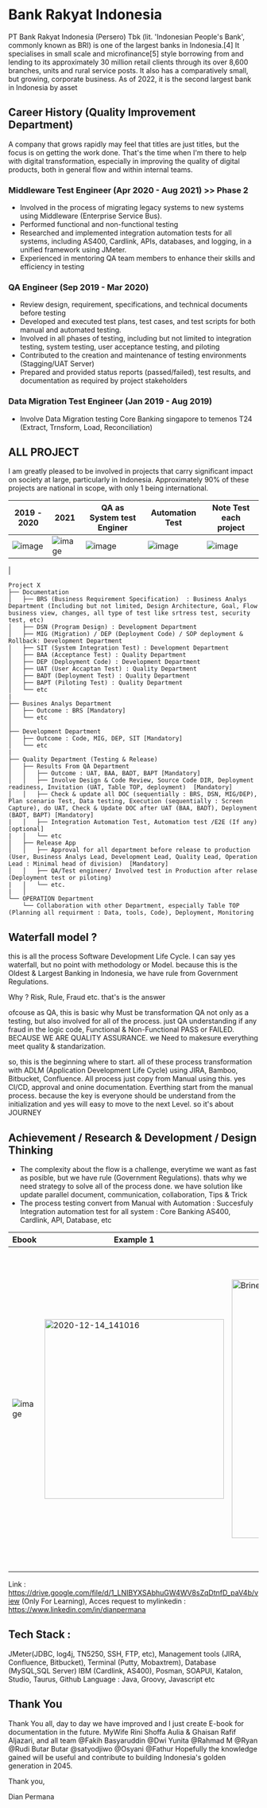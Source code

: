 # Bank Rakyat Indonesia

PT Bank Rakyat Indonesia (Persero) Tbk (lit. 'Indonesian People's Bank', commonly known as BRI) is one of the largest banks in Indonesia.[4] It specialises in small scale and microfinance[5] style borrowing from and lending to its approximately 30 million retail clients through its over 8,600 branches, units and rural service posts. It also has a comparatively small, but growing, corporate business. As of 2022, it is the second largest bank in Indonesia by asset

## Career History (Quality Improvement Department)

A company that grows rapidly may feel that titles are just titles, but the focus is on getting the work done. That's the time when I'm there to help with digital transformation, especially in improving the quality of digital products, both in general flow and within internal teams.

### Middleware Test Engineer (Apr 2020 - Aug 2021) >> Phase 2
- Involved in the process of migrating legacy systems to new systems using Middleware (Enterprise Service Bus).
- Performed functional and non-functional testing
- Researched and implemented integration automation tests for all systems, including AS400, Cardlink, APIs, databases, and logging, in a unified framework using JMeter.
- Experienced in mentoring QA team members to enhance their skills and efficiency in testing

### QA Engineer  (Sep 2019 - Mar 2020)
- Review design, requirement, specifications, and technical documents before testing
- Developed and executed test plans, test cases, and test scripts for both manual and automated testing.
- Involved in all phases of testing, including but not limited to integration testing, system testing, user acceptance testing, and piloting
- Contributed to the creation and maintenance of testing environments (Stagging/UAT Server)
- Prepared and provided status reports (passed/failed), test results, and documentation as required by project stakeholders

### Data Migration Test Engineer (Jan 2019 - Aug 2019)
- Involve Data Migration testing Core Banking singapore to temenos T24 (Extract, Trnsform, Load, Reconciliation)

## ALL PROJECT

I am greatly pleased to be involved in projects that carry significant impact on society at large, particularly in Indonesia. Approximately 90% of these projects are national in scope, with only 1 being international.

| 2019 - 2020  | 2021     | QA as System test Enginer | Automation Test | Note Test each project |
|--------------|----------|-------------------| -------------------| -------------------|
| ![image](https://github.com/DianPermana/Career-History-at-Bank-Rakyat-Indonesia/assets/18004033/0f3f52be-c514-4989-b257-efd60c39cc83) | ![image](https://github.com/DianPermana/Career-History-at-Bank-Rakyat-Indonesia/assets/18004033/15032142-8925-494b-8aad-b2e6c6a5bd4f) | ![image](https://github.com/DianPermana/Career-History-at-Bank-Rakyat-Indonesia/assets/18004033/f130894a-41a2-4bb8-8d09-8c0220b9f07f) | ![image](https://github.com/DianPermana/Career-History-at-Bank-Rakyat-Indonesia/assets/18004033/53826d80-314d-4b0a-9c6c-73a24f877fa0) | ![image](https://github.com/DianPermana/Career-History-at-Bank-Rakyat-Indonesia/assets/18004033/1409894a-f04d-4f05-91f7-dd1fb5e7d272)
|

```
Project X
├── Documentation
│   ├── BRS (Business Requirement Specification)  : Business Analys Department (Including but not limited, Design Architecture, Goal, Flow business view, changes, all type of test like srtress test, security test, etc)
│   ├── DSN (Program Design) : Development Department
│   ├── MIG (Migration) / DEP (Deployment Code) / SOP deployment & Rollback: Development Department
│   ├── SIT (System Integration Test) : Development Department
│   ├── BAA (Acceptance Test) : Quality Department
│   ├── DEP (Deployment Code) : Development Department
│   ├── UAT (User Accaptan Test) : Quality Department
│   ├── BADT (Deployment Test) : Quality Department
│   ├── BAPT (Piloting Test) : Quality Department
│   └── etc
|
├── Busines Analys Department
│   ├── Outcome : BRS [Mandatory]
│   └── etc
│
├── Development Department
│   ├── Outcome : Code, MIG, DEP, SIT [Mandatory]
│   └── etc
|
├── Quality Department (Testing & Release)
│   ├── Results From QA Department
│   │   ├── Outcome : UAT, BAA, BADT, BAPT [Mandatory]
│   │   ├── Involve Design & Code Review, Source Code DIR, Deployment readiness, Invitation (UAT, Table TOP, deployment)  [Mandatory]
│   │   ├── Check & update all DOC (sequentially : BRS, DSN, MIG/DEP), Plan scenario Test, Data testing, Execution (sequentially : Screen Capture), do UAT, Check & Update DOC after UAT (BAA, BADT), Deployment (BADT, BAPT) [Mandatory]
|   │   ├── Integration Automation Test, Automation test /E2E (If any) [optional]
|   │   └── etc
│   ├── Release App   
│   │   ├── Approval for all department before release to production (User, Business Analys Lead, Development Lead, Quality Lead, Operation Lead : Minimal head of division)  [Mandatory]
│   │   ├── QA/Test engineer/ Involved test in Production after relase (Deployment test or piloting)       
|   │   └── etc.
|   │
└── OPERATION Department
    └── Collaboration with other Department, especially Table TOP (Planning all requirment : Data, tools, Code), Deployment, Monitoring

```

## Waterfall model ?
this is all the process Software Development Life Cycle. I can say yes waterfall, but no point with methodology or Model. because this is the Oldest & Largest Banking in Indonesia, we have rule from Government Regulations.

Why ? Risk, Rule, Fraud etc. that's is the answer 

ofcouse as QA, this is basic why Must be transformation QA not only as a testing, but also involved for all of the process. just QA understanding if any fraud in the logic code, Functional & Non-Functional PASS or FAILED. BECAUSE WE ARE QUALITY ASSURANCE. we Need to makesure everything meet quality & standarization.

so, this is the beginning where to start. all of these process transformation with  ADLM (Application Development Life Cycle) using JIRA, Bamboo, Bitbucket, Confluence. All process just copy from Manual using this. yes CI/CD, approval and onine documentation. Everthing start from the manual process. because the key is everyone should be understand from the initialization and yes will easy to move to the next Level. so it's about JOURNEY

## Achievement / Research & Development / Design Thinking
- The complexity about the flow is a challenge, everytime we want as fast as posible, but we have rule (Government Regulations). thats why we need strategy to solve all of the process done. we have solution like update parallel document, communication, collaboration, Tips & Trick
- The process testing convert from Manual with Automation : Succesfuly Integration automation test for all system : Core Banking AS400, Cardlink, API, Database, etc

| Ebook                  | Example 1             | Example 2              |  Example 3             |  Example 4             |            
|----------------------- |-----------------------| -----------------------| -----------------------| -----------------------|
|  ![image](https://github.com/DianPermana/Career-History-at-Bank-Rakyat-Indonesia/assets/18004033/322a9d16-7b07-4743-8c90-f9851d3185a9) |  <img width="361" alt="2020-12-14_141016" src="https://github.com/DianPermana/Career-History-at-Bank-Rakyat-Indonesia/assets/18004033/046e9f00-9003-435b-b9d3-3b41706eaac1"> | <img width="520" alt="Brinets" src="https://github.com/DianPermana/Career-History-at-Bank-Rakyat-Indonesia/assets/18004033/22dd9a08-5149-49b7-b21c-c9672aec7799"> | <img width="646" alt="Database" src="https://github.com/DianPermana/Career-History-at-Bank-Rakyat-Indonesia/assets/18004033/04cc2781-0fe0-4766-b178-733dc492f6df"> | <img width="304" alt="Service" src="https://github.com/DianPermana/Career-History-at-Bank-Rakyat-Indonesia/assets/18004033/2e44df42-f63b-4247-8b7a-4a3942c27229">

Link : https://drive.google.com/file/d/1_LNIBYXSAbhuGW4WV8sZqDtnfD_paV4b/view (Only For Learning), Acces request to mylinkedin : https://www.linkedin.com/in/dianpermana

## Tech Stack : 
JMeter(JDBC, log4j, TN5250, SSH, FTP, etc), Management tools (JIRA, Confluence, Bitbucket), Terminal (Putty, Mobaxtrem), Database (MySQL,SQL Server) IBM (Cardlink, AS400), Posman, SOAPUI, Katalon, Studio, Taurus, Github Language : Java, Groovy, Javascript etc

## Thank You
Thank You all, day to day we have improved and I just create E-book for documentation in the future. MyWife Rini Shoffa Aulia & Ghaisan Rafif Aljazari, and all team @Fakih Basyaruddin @Dwi Yunita @Rahmad M @Ryan @Rudi Butar Butar @satyodjiwo @Osyani @Fathur
Hopefully the knowledge gained will be useful and contribute to building Indonesia's golden generation in 2045.

Thank you,

Dian Permana


